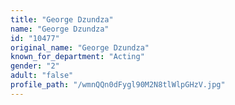 ```yaml
---
title: "George Dzundza"
name: "George Dzundza"
id: "10477"
original_name: "George Dzundza"
known_for_department: "Acting"
gender: "2"
adult: "false"
profile_path: "/wmnQQn0dFygl90M2N8tlWlpGHzV.jpg"
---
```

